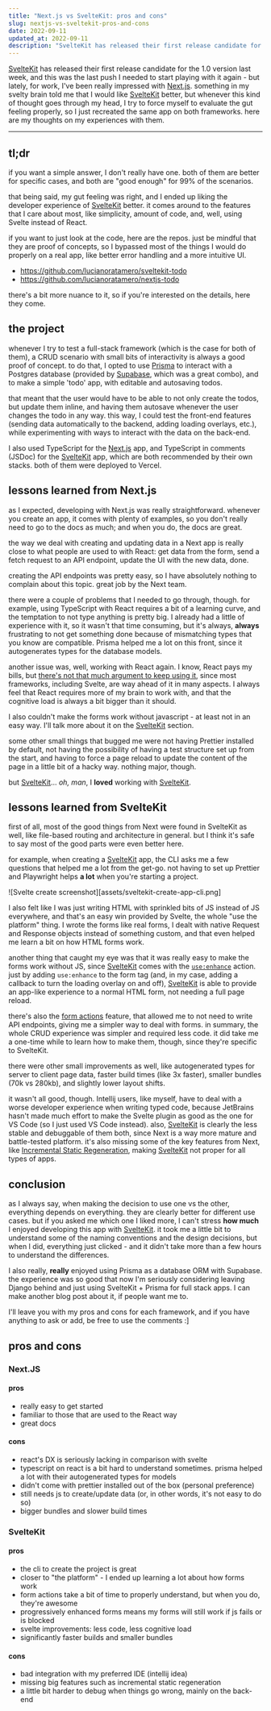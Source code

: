 ```yaml
---
title: "Next.js vs SvelteKit: pros and cons"
slug: nextjs-vs-sveltekit-pros-and-cons
date: 2022-09-11
updated_at: 2022-09-11
description: "SvelteKit has released their first release candidate for the 1.0 version last week, and this was the last push I needed to start playing with it again - but lately, for work, I've been really impressed with Next.js. here are my thoughts about them."
---
```


[SvelteKit](/notes/SvelteKit) has released their first release candidate for the 1.0 version last week, and this was the last push I needed to start playing with it again - but lately, for work, I've been really impressed with [Next.js](https://nextjs.org/). something in my svelty brain told me that I would like [SvelteKit](/notes/SvelteKit) better, but whenever this kind of thought goes through my head, I try to force myself to evaluate the gut feeling properly, so I just recreated the same app on both frameworks. here are my thoughts on my experiences with them.

---

## tl;dr

if you want a simple answer, I don't really have one. both of them are better for specific cases, and both are "good enough" for 99% of the scenarios.

that being said, my gut feeling was right, and I ended up liking the developer experience of [SvelteKit](/notes/SvelteKit) better. it comes around to the features that I care about most, like simplicity, amount of code, and, well, using Svelte instead of React.

if you want to just look at the code, here are the repos. just be mindful that they are proof of concepts, so I bypassed most of the things I would do properly on a real app, like better error handling and a more intuitive UI.

- https://github.com/lucianoratamero/sveltekit-todo
- https://github.com/lucianoratamero/nextjs-todo

there's a bit more nuance to it, so if you're interested on the details, here they come.

## the project 

whenever I try to test a full-stack framework (which is the case for both of them), a CRUD scenario with small bits of interactivity is always a good proof of concept. to do that, I opted to use [Prisma](https://www.prisma.io) to interact with a Postgres database (provided by [Supabase](https://supabase.com/), which was a great combo), and to make a simple 'todo' app, with editable and autosaving todos.

that meant that the user would have to be able to not only create the todos, but update them inline, and having them autosave whenever the user changes the todo in any way. this way, I could test the front-end features (sending data automatically to the backend, adding loading overlays, etc.), while experimenting with ways to interact with the data on the back-end.

I also used TypeScript for the [Next.js](https://nextjs.org/) app, and TypeScript in comments (JSDoc) for the [SvelteKit](/notes/SvelteKit) app, which are both recommended by their own stacks. both of them were deployed to Vercel.

## lessons learned from Next.js

as I expected, developing with Next.js was really straightforward. whenever you create an app, it comes with plenty of examples, so you don't really need to go to the docs as much; and when you do, the docs are great.

the way we deal with creating and updating data in a Next app is really close to what people are used to with React: get data from the form, send a fetch request to an API endpoint, update the UI with the new data, done.

creating the API endpoints was pretty easy, so I have absolutely nothing to complain about this topic. great job by the Next team.

there were a couple of problems that I needed to go through, though. for example, using TypeScript with React requires a bit of a learning curve, and the temptation to not type anything is pretty big. I already had a little of experience with it, so it wasn't that time consuming, but it's always, **always** frustrating to not get something done because of mismatching types that you know are compatible. Prisma helped me a lot on this front, since it autogenerates types for the database models.

another issue was, well, working with React again. I know, React pays my bills, but [there's not that much argument to keep using it](https://joshcollinsworth.com/blog/self-fulfilling-prophecy-of-react), since most frameworks, including Svelte, are way ahead of it in many aspects. I always feel that React requires more of my brain to work with, and that the cognitive load is always a bit bigger than it should.

I also couldn't make the forms work without javascript - at least not in an easy way. I'll talk more about it on the [SvelteKit](/notes/SvelteKit) section.

some other small things that bugged me were not having Prettier installed by default, not having the possibility of having a test structure set up from the start, and having to force a page reload to update the content of the page in a little bit of a hacky way. nothing major, though.

but [SvelteKit](/notes/SvelteKit)... *oh, man*, I **loved** working with [SvelteKit](/notes/SvelteKit).

## lessons learned from SvelteKit

first of all, most of the good things from Next were found in SvelteKit as well, like file-based routing and architecture in general. but I think it's safe to say most of the good parts were even better here.

for example, when creating a [SvelteKit](/notes/SvelteKit) app, the CLI asks me a few questions that helped me a lot from the get-go. not having to set up Prettier and Playwright helps **a lot** when you're starting a project.

![Svelte create screenshot][assets/sveltekit-create-app-cli.png]

I also felt like I was just writing HTML with sprinkled bits of JS instead of JS everywhere, and that's an easy win provided by Svelte, the whole "use the platform" thing. I wrote the forms like real forms, I dealt with native Request and Response objects instead of something custom, and that even helped me learn a bit on how HTML forms work.

another thing that caught my eye was that it was really easy to make the forms work without JS, since [SvelteKit](/notes/SvelteKit) comes with the [`use:enhance`](https://kit.svelte.dev/docs/form-actions#progressive-enhancement-use-enhance) action. just by adding `use:enhance` to the form tag (and, in my case, adding a callback to turn the loading overlay on and off), [SvelteKit](/notes/SvelteKit) is able to provide an app-like experience to a normal HTML form, not needing a full page reload.

there's also the [form actions](https://kit.svelte.dev/docs/form-actions) feature, that allowed me to not need to write API endpoints, giving me a simpler way to deal with forms. in summary, the whole CRUD experience was simpler and required less code. it did take me a one-time while to learn how to make them, though, since they're specific to SvelteKit.

there were other small improvements as well, like autogenerated types for server to client page data, faster build times (like 3x faster), smaller bundles (70k vs 280kb), and slightly lower layout shifts.

it wasn't all good, though. Intellij users, like myself, have to deal with a worse developer experience when writing typed code, because JetBrains hasn't made much effort to make the Svelte plugin as good as the one for VS Code (so I just used VS Code instead). also, [SvelteKit](/notes/SvelteKit) is clearly the less stable and debuggable of them both, since Next is a way more mature and battle-tested platform. it's also missing some of the key features from Next, like [Incremental Static Regeneration](https://nextjs.org/docs/basic-features/data-fetching/incremental-static-regeneration), making [SvelteKit](/notes/SvelteKit) not proper for all types of apps.

## conclusion

as I always say, when making the decision to use one vs the other, everything depends on everything. they are clearly better for different use cases. but if you asked me which one I liked more, I can't stress **how much** I enjoyed developing this app with [SvelteKit](/notes/SvelteKit). it took me a little bit to understand some of the naming conventions and the design decisions, but when I did, everything just clicked - and it didn't take more than a few hours to understand the differences.

I also really, **really** enjoyed using Prisma as a database ORM with Supabase. the experience was so good that now I'm seriously considering leaving Django behind and just using SvelteKit + Prisma for full stack apps. I can make another blog post about it, if people want me to.

I'll leave you with my pros and cons for each framework, and if you have anything to ask or add, be free to use the comments :]

## pros and cons

### Next.JS

#### pros

- really easy to get started 
- familiar to those that are used to the React way
- great docs

#### cons

- react's DX is seriously lacking in comparison with svelte
- typescript on react is a bit hard to understand sometimes. prisma helped a lot with their autogenerated types for models
- didn't come with prettier installed out of the box (personal preference)
- still needs js to create/update data (or, in other words, it's not easy to do so)
- bigger bundles and slower build times

### SvelteKit

#### pros

- the cli to create the project is great 
- closer to "the platform" - I ended up learning a lot about how forms work
- form actions take a bit of time to properly understand, but when you do, they're awesome 
- progressively enhanced forms means my forms will still work if js fails or is blocked
- svelte improvements: less code, less cognitive load
- significantly faster builds and smaller bundles

#### cons

- bad integration with my preferred IDE (intellij idea)
- missing big features such as incremental static regeneration
- a little bit harder to debug when things go wrong, mainly on the back-end

